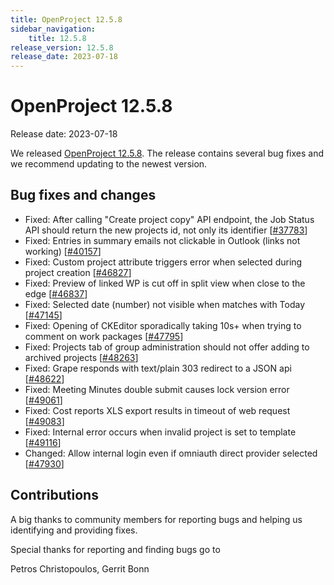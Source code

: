 ```yaml
---
title: OpenProject 12.5.8
sidebar_navigation:
    title: 12.5.8
release_version: 12.5.8
release_date: 2023-07-18
---
```


# OpenProject 12.5.8

Release date: 2023-07-18

We released [OpenProject 12.5.8](https://community.openproject.org/versions/1829).
The release contains several bug fixes and we recommend updating to the newest version.

<!--more-->
## Bug fixes and changes

- Fixed: After calling "Create project copy" API endpoint, the Job Status API should return the new projects id, not only its identifier  \[[#37783](https://community.openproject.org/wp/37783)\]
- Fixed: Entries in summary emails not clickable in Outlook (links not working) \[[#40157](https://community.openproject.org/wp/40157)\]
- Fixed: Custom project attribute triggers error when selected during project creation \[[#46827](https://community.openproject.org/wp/46827)\]
- Fixed: Preview of linked WP is cut off in split view when close to the edge \[[#46837](https://community.openproject.org/wp/46837)\]
- Fixed: Selected date (number) not visible when matches with Today \[[#47145](https://community.openproject.org/wp/47145)\]
- Fixed: Opening of CKEditor sporadically taking 10s+ when trying to comment on work packages \[[#47795](https://community.openproject.org/wp/47795)\]
- Fixed: Projects tab of group administration should not offer adding to archived projects \[[#48263](https://community.openproject.org/wp/48263)\]
- Fixed: Grape responds with text/plain 303 redirect to a JSON api \[[#48622](https://community.openproject.org/wp/48622)\]
- Fixed: Meeting Minutes double submit causes lock version error \[[#49061](https://community.openproject.org/wp/49061)\]
- Fixed: Cost reports XLS export results in timeout of web request \[[#49083](https://community.openproject.org/wp/49083)\]
- Fixed: Internal error occurs when invalid project is set to template \[[#49116](https://community.openproject.org/wp/49116)\]
- Changed: Allow internal login even if omniauth direct provider selected \[[#47930](https://community.openproject.org/wp/47930)\]

## Contributions

A big thanks to community members for reporting bugs and helping us identifying and providing fixes.

Special thanks for reporting and finding bugs go to

Petros Christopoulos, Gerrit Bonn
